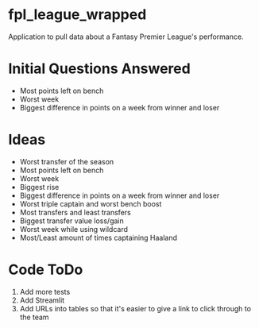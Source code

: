 # fpl_league_wrapped
Application to pull data about a Fantasy Premier League's performance.

# Initial Questions Answered 
* Most points left on bench
* Worst week
* Biggest difference in points on a week from winner and loser

# Ideas
* Worst transfer of the season
* Most points left on bench
* Worst week
* Biggest rise
* Biggest difference in points on a week from winner and loser
* Worst triple captain and worst bench boost
* Most transfers and least transfers
* Biggest transfer value loss/gain
* Worst week while using wildcard
* Most/Least amount of times captaining Haaland

# Code ToDo
1. Add more tests
2. Add Streamlit
3. Add URLs into tables so that it's easier to give a link to click through to the team